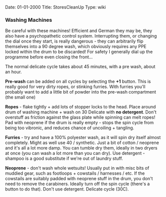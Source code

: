 Date: 01-01-2000
Title: StoresCleanUp
Type: wiki



### Washing Machines

Be careful with these machines! Efficient and German they may be, they
also have a psychopathetic control system. Interrupting them, or
changing the dial once they start, is really dangerous - they can
arbitrarily flip themselves into a 90 degree wash, which obviously
requires any PPE locked within the drum to be discarded! For safety I
generally dial up the programme before even closing the front...

The normal delicate cycle takes about 45 minutes, with a pre wash, about
an hour.

**Pre-wash** can be added on all cycles by selecting the **+1** button.
This is really good for very dirty ropes, or stinking furries. With
furries you'll probably want to add a little bit of powder into the
pre-wash compartment (the small one)

**Ropes** - flake tightly + add lots of stopper locks to the head. Place
around drum of washing machine + wash on 30 Delicate with **no
detergent**. Don't overstuff as friction against the glass plate while
spinning can melt ropes! Pad with neoprene if the drum is really empty -
stops the spin cycle from being too vibronic, and reduces chance of
uncoiling + tangling.

**Furries** - try and have a 100% polyester wash, as it will spin dry
itself almost completely. Might as well use 40 / synthetic. Just a bit
of cotton / neoprene and it's all a lot more damp. You can tumble dry
them, ideally in two dryers at once (you can wash a lot more than you
can dry). Use detergent - shampoo is a good substitute if we're out of
laundry stuff.

**Neoprene** - don't wash whole wetsuits! Usually put in with misc bits
of muddied gear, such as footloops + cowstails / harnesses / etc. If the
cowstails are suitably padded with neoprene stuff in the drum, you don't
need to remove the carabiners. Ideally turn off the spin cycle (there's
a button to do that). Don't use detergent. Delicate cycle (30C).
